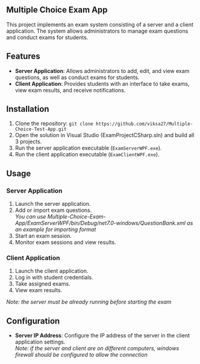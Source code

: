 ## Multiple Choice Exam App

This project implements an exam system consisting of a server and a client application. The system allows administrators to manage exam questions and conduct exams for students.

## Features

- **Server Application**: Allows administrators to add, edit, and view exam questions, as well as conduct exams for students.
- **Client Application**: Provides students with an interface to take exams, view exam results, and receive notifications.

## Installation

1. Clone the repository: `git clone https://github.com/viksa27/Multiple-Choice-Test-App.git`
2. Open the solution in Visual Studio (ExamProjectCSharp.sln) and build all 3 projects.
4. Run the server application executable (`ExamServerWPF.exe`).
5. Run the client application executable (`ExamClientWPF.exe`).

## Usage

### Server Application

1. Launch the server application.
2. Add or import exam questions.   
*You can use Multiple-Choice-Exam-App/ExamServerWPF/bin/Debug/net7.0-windows/QuestionBank.xml as an example for importing format*
3. Start an exam session.
4. Monitor exam sessions and view results.

### Client Application

1. Launch the client application.
2. Log in with student credentials.
3. Take assigned exams.
4. View exam results.

*Note: the server must be already running before starting the exam*

## Configuration

- **Server IP Address**: Configure the IP address of the server in the client application settings.  
*Note: if the server and client are on different computers, windows firewall should be configured to allow the connection*
